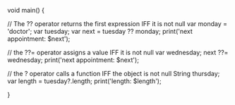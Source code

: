 void main() {

  // The ?? operator returns the first expression IFF it is not null
  var monday = 'doctor';
  var tuesday;
  var next = tuesday ?? monday;
  print('next appointment: $next');

  // the ??= operator assigns a value IFF it is not null
  var wednesday;
  next ??= wednesday;
  print('next appointment: $next');

  // the ? operator calls a function IFF the object is not null
  String thursday;
  var length = tuesday?.length;
  print('length: $length');

}